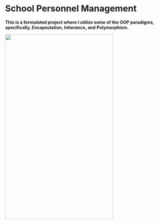 # School Personnel Management
<b>This is a formulated project where I utilize some of the OOP paradigms, specifically, Encapsulation, Inherance, and Polymorphism.</b>

<img src="https://i.imgur.com/AeI82qX.png" width = "350" height = "600"/>
